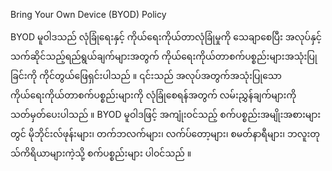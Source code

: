 Bring Your Own Device (BYOD) Policy

BYOD မူဝါဒသည် လုံခြုံရေးနှင့် ကိုယ်ရေးကိုယ်တာလုံခြုံမှုကို သေချာစေပြီး အလုပ်နှင့်သက်ဆိုင်သည့်ရည်ရွယ်ချက်များအတွက် ကိုယ်ရေးကိုယ်တာစက်ပစ္စည်းများအသုံးပြုခြင်းကို ကိုင်တွယ်ဖြေရှင်းပါသည် ။ ၎င်းသည် အလုပ်အတွက်အသုံးပြုသော ကိုယ်ရေးကိုယ်တာစက်ပစ္စည်းများကို လုံခြုံစေရန်အတွက် လမ်းညွှန်ချက်များကို သတ်မှတ်ပေးပါသည် ။
BYOD မူဝါဒဖြင့် အကျုံးဝင်သည့် စက်ပစ္စည်းအမျိုးအစားများတွင် မိုဘိုင်းလ်ဖုန်းများ၊ တက်ဘလက်များ၊ လက်ပ်တော့များ၊ စမတ်နာရီများ၊ ဘလူးတုသ်ကိရိယာများကဲ့သို့ စက်ပစ္စည်းများ ပါဝင်သည် ။